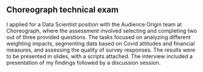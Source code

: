 ## Choreograph technical exam
I applied for a Data Scientist position with the Audience Origin team at Choreograph, where the assessment involved selecting and completing two out of three provided questions. The tasks focused on analyzing different weighting impacts, segmenting data based on Covid attitudes and financial measures, and assessing the quality of survey responses. The results were to be presented in slides, with a scripts attached. The interview included a presentation of my findings followed by a discussion session.
